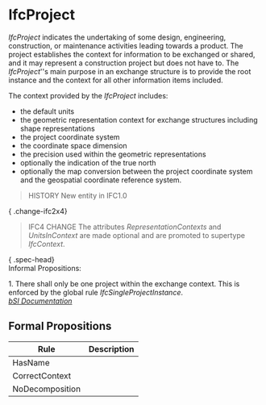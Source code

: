 IfcProject
==========
_IfcProject_ indicates the undertaking of some design, engineering,
construction, or maintenance activities leading towards a product. The project
establishes the context for information to be exchanged or shared, and it may
represent a construction project but does not have to. The _IfcProject_''s
main purpose in an exchange structure is to provide the root instance and the
context for all other information items included.  
  
The context provided by the _IfcProject_ includes:  
  
* the default units  
* the geometric representation context for exchange structures including shape representations   
* the project coordinate system  
* the coordinate space dimension  
* the precision used within the geometric representations  
* optionally the indication of the true north  
* optionally the map conversion between the project coordinate system and the geospatial coordinate reference system.   
  
> HISTORY  New entity in IFC1.0  
  
{ .change-ifc2x4}  
> IFC4 CHANGE  The attributes _RepresentationContexts_ and _UnitsInContext_
> are made optional and are promoted to supertype _IfcContext_.  
  
{ .spec-head}  
Informal Propositions:  
  
1\. There shall only be one project within the exchange context. This is
enforced by the global rule _IfcSingleProjectInstance_.  
[ _bSI
Documentation_](https://standards.buildingsmart.org/IFC/DEV/IFC4_2/FINAL/HTML/schema/ifckernel/lexical/ifcproject.htm)


Formal Propositions
-------------------
| Rule            | Description   |
|-----------------|---------------|
| HasName         |               |
| CorrectContext  |               |
| NoDecomposition |               |

